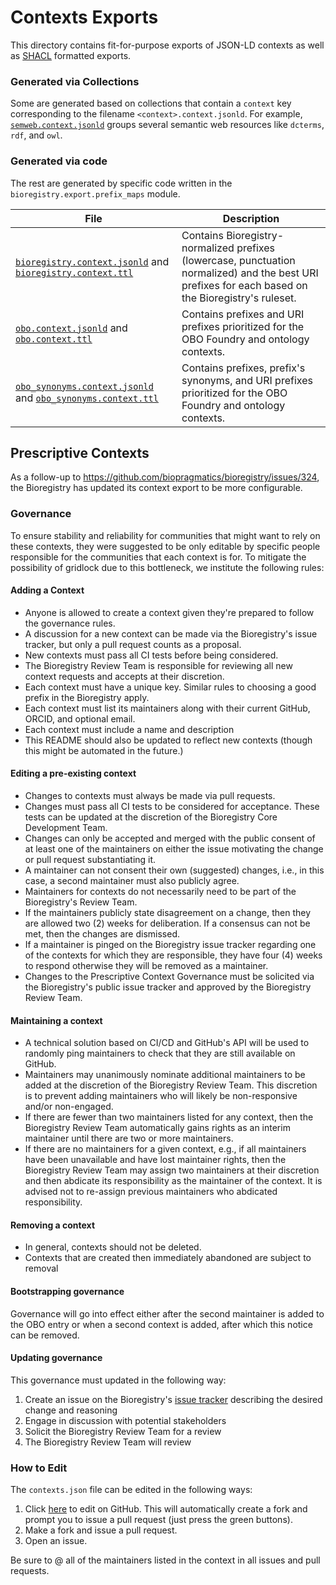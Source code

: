 # Contexts Exports

This directory contains fit-for-purpose exports of JSON-LD contexts as well
as [SHACL](https://github.com/biopragmatics/bioregistry/issues/305)
formatted exports.

### Generated via Collections

Some are generated based on collections that contain a `context` key
corresponding to the filename `<context>.context.jsonld`. For example,
[`semweb.context.jsonld`](semweb.context.jsonld) groups several semantic web
resources like `dcterms`, `rdf`, and `owl`.

### Generated via code

The rest are generated by specific code written in
the `bioregistry.export.prefix_maps` module.

| File                                                                                                                    | Description                                                                                                                                         |
|-------------------------------------------------------------------------------------------------------------------------|-----------------------------------------------------------------------------------------------------------------------------------------------------|
| [`bioregistry.context.jsonld`](bioregistry.context.jsonld) and [`bioregistry.context.ttl`](bioregistry.context.ttl)     | Contains Bioregistry-normalized prefixes (lowercase, punctuation normalized) and the best URI prefixes for each based on the Bioregistry's ruleset. |
| [`obo.context.jsonld`](obo.context.jsonld) and [`obo.context.ttl`](obo.context.ttl)                                     | Contains prefixes and URI prefixes prioritized for the OBO Foundry and ontology contexts.                                                           |
| [`obo_synonyms.context.jsonld`](obo_synonyms.context.jsonld) and [`obo_synonyms.context.ttl`](obo_synonyms.context.ttl) | Contains prefixes, prefix's synonyms, and URI prefixes prioritized for the OBO Foundry and ontology contexts.                                       |

## Prescriptive Contexts

As a follow-up to https://github.com/biopragmatics/bioregistry/issues/324, the
Bioregistry has updated its context export to be more configurable.

### Governance

To ensure stability and reliability for communities that might want to rely on
these contexts, they were suggested to be only editable by specific people
responsible for the communities that each context is for. To mitigate the
possibility of gridlock due to this bottleneck, we institute the following
rules:

#### Adding a Context

- Anyone is allowed to create a context given they're prepared to follow the
  governance rules.
- A discussion for a new context can be made via the Bioregistry's issue
  tracker, but only a pull request counts as a proposal.
- New contexts must pass all CI tests before being considered.
- The Bioregistry Review Team is responsible for reviewing all new context
  requests and accepts at their discretion.
- Each context must have a unique key. Similar rules to choosing a good prefix
  in the Bioregistry apply.
- Each context must list its maintainers along with their current GitHub, ORCID,
  and optional email.
- Each context must include a name and description
- This README should also be updated to reflect new contexts (though this might
  be automated in the future.)

#### Editing a pre-existing context

- Changes to contexts must always be made via pull requests.
- Changes must pass all CI tests to be considered for acceptance. These tests
  can be updated at the discretion of the Bioregistry Core Development Team.
- Changes can only be accepted and merged with the public consent of at least
  one of the maintainers on either the issue motivating the change or pull
  request substantiating it.
- A maintainer can not consent their own (suggested) changes, i.e., in this
  case, a second maintainer must also publicly agree.
- Maintainers for contexts do not necessarily need to be part of the
  Bioregistry's Review Team.
- If the maintainers publicly state disagreement on a change, then they are
  allowed two (2) weeks for deliberation. If a consensus can not be met, then
  the changes are dismissed.
- If a maintainer is pinged on the Bioregistry issue tracker regarding one of
  the contexts for which they are responsible, they have four (4) weeks to
  respond otherwise they will be removed as a maintainer.
- Changes to the Prescriptive Context Governance must be solicited via the
  Bioregistry's public issue tracker and approved by the Bioregistry Review
  Team.

#### Maintaining a context

- A technical solution based on CI/CD and GitHub's API will be used to randomly
  ping maintainers to check that they are still available on GitHub.
- Maintainers may unanimously nominate additional maintainers to be added at the
  discretion of the Bioregistry Review Team. This discretion is to prevent
  adding maintainers who will likely be non-responsive and/or non-engaged.
- If there are fewer than two maintainers listed for any context, then the
  Bioregistry Review Team automatically gains rights as an interim maintainer
  until there are two or more maintainers.
- If there are no maintainers for a given context, e.g., if all maintainers have
  been unavailable and have lost maintainer rights, then the Bioregistry Review
  Team may assign two maintainers at their discretion and then abdicate its
  responsibility as the maintainer of the context. It is advised not to
  re-assign previous maintainers who abdicated responsibility.

#### Removing a context

- In general, contexts should not be deleted.
- Contexts that are created then immediately abandoned are subject to removal

#### Bootstrapping governance

Governance will go into effect either after the second maintainer is added
to the OBO entry or when a second context is added, after which this notice
can be removed.

#### Updating governance

This governance must updated in the following way:

1. Create an issue on the Bioregistry's [issue tracker](https://github.com/biopragmatics/bioregistry/issues) describing the desired change and reasoning
2. Engage in discussion with potential stakeholders
3. Solicit the Bioregistry Review Team for a review
4. The Bioregistry Review Team will review 

### How to Edit

The `contexts.json` file can be edited in the following ways:

1. Click [here](https://github.com/biopragmatics/bioregistry/edit/main/src/bioregistry/data/collections.json)
   to edit on GitHub. This will automatically create a fork and prompt you to
   issue a pull request (just press the green buttons).
2. Make a fork and issue a pull request.
3. Open an issue.

Be sure to @ all of the maintainers listed in the context in all issues and pull
requests.
